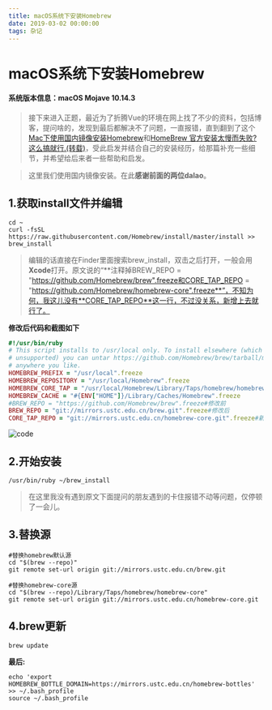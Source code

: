 ```yaml
---
title: macOS系统下安装Homebrew
date: 2019-03-02 00:00:00
tags: 杂记
---
```


# macOS系统下安装Homebrew
#### 系统版本信息：macOS Mojave 10.14.3
>接下来进入正题，最近为了折腾Vue的环境在网上找了不少的资料，包括博客，提问啥的，发现到最后都解决不了问题，一直报错，直到翻到了这个[Mac下使用国内镜像安装Homebrew][1]和[HomeBrew 官方安装太慢而失败?这么搞就行.(转载)][2]，受此启发并结合自己的安装经历，给那篇补充一些细节，并希望给后来者一些帮助和启发。

>这里我们使用国内镜像安装。在此**感谢前面的两位dalao**。


## 1.获取install文件并编辑
```shell
cd ~
curl -fsSL https://raw.githubusercontent.com/Homebrew/install/master/install >> brew_install
```
>编辑的话直接在Finder里面搜索brew_install，双击之后打开，一般会用**Xcode**打开。原文说的“**注释掉BREW_REPO = "https://github.com/Homebrew/brew".freeze和CORE_TAP_REPO = "https://github.com/Homebrew/homebrew-core".freeze**”，不知为何，我这儿没有**CORE_TAP_REPO**这一行，不过没关系，新增上去就行了。

**修改后代码和截图如下**
```ruby
#!/usr/bin/ruby
# This script installs to /usr/local only. To install elsewhere (which is
# unsupported) you can untar https://github.com/Homebrew/brew/tarball/master
# anywhere you like.
HOMEBREW_PREFIX = "/usr/local".freeze
HOMEBREW_REPOSITORY = "/usr/local/Homebrew".freeze
HOMEBREW_CORE_TAP = "/usr/local/Homebrew/Library/Taps/homebrew/homebrew-core".freeze
HOMEBREW_CACHE = "#{ENV["HOME"]}/Library/Caches/Homebrew".freeze
#BREW_REPO = "https://github.com/Homebrew/brew".freeze#修改前
BREW_REPO = "git://mirrors.ustc.edu.cn/brew.git".freeze#修改后
CORE_TAP_REPO = "git://mirrors.ustc.edu.cn/homebrew-core.git".freeze#新增
```

![code](/images/other/other_01_1.png)

## 2.开始安装

```shell
/usr/bin/ruby ~/brew_install
```
>在这里我没有遇到原文下面提问的朋友遇到的卡住报错不动等问题，仅停顿了一会儿。

## 3.替换源
```shell
#替换homebrew默认源
cd "$(brew --repo)"
git remote set-url origin git://mirrors.ustc.edu.cn/brew.git

#替换homebrew-core源
cd "$(brew --repo)/Library/Taps/homebrew/homebrew-core"
git remote set-url origin git://mirrors.ustc.edu.cn/homebrew-core.git

```
## 4.brew更新

```shell
brew update
```
**最后:**

```shell
echo 'export HOMEBREW_BOTTLE_DOMAIN=https://mirrors.ustc.edu.cn/homebrew-bottles' >> ~/.bash_profile
source ~/.bash_profile
```


  [1]: https://www.jianshu.com/p/6523d3eee50d
  [2]: https://blog.csdn.net/qq_33591200/article/details/82882562
